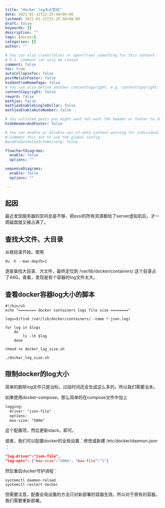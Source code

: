 ```yaml
---
title: "docker log太占空间"
date: 2021-01-31T22:25:58+08:00
lastmod: 2021-01-31T22:25:58+08:00
draft: false
keywords: []
description: ""
tags: [docker]
categories: []
author: ""

# You can also close(false) or open(true) something for this content.
# P.S. comment can only be closed
comment: false
toc: true
autoCollapseToc: false
postMetaInFooter: false
hiddenFromHomePage: false
# You can also define another contentCopyright. e.g. contentCopyright: "This is another copyright."
contentCopyright: false
reward: false
mathjax: false
mathjaxEnableSingleDollar: false
mathjaxEnableAutoNumber: false

# You unlisted posts you might want not want the header or footer to show
hideHeaderAndFooter: false

# You can enable or disable out-of-date content warning for individual post.
# Comment this out to use the global config.
#enableOutdatedInfoWarning: false

flowchartDiagrams:
  enable: false
  options: ""

sequenceDiagrams: 
  enable: false
  options: ""

---
```

## 起因

最近发现服务器的空间总是不够，把exsi的所有资源都给了server虚拟机后，才一周磁盘就又被占满了。

## 查找大文件、大目录

从根目录开始，使用

```shell
du -h --max-depth=1
```

逐层查找大目录、大文件，最终定位到 /var/lib/docker/containers/ 这个目录占了44G。查看，发现是有个容器的log文件太大。

## 查看docker容器log大小的脚本

```shell
#!/bin/sh 
echo "======== docker containers logs file size ========"  

logs=$(find /var/lib/docker/containers/ -name *-json.log)  

for log in $logs  
    do  
        ls -lh $log
    done
```

```shell
chmod +x docker_log_size.sh

./docker_log_size.sh
```

## 限制docker的log大小

简单的删除log文件只是治标，过段时间还会生成这么多的，所以我们需要治本。

如果使用docker-compose，那么简单的在compose文件中加上

```xml
logging:
  driver: "json-file"
  options:
  max-size: "500m"
```

这个配置项，然后更新stack，即可。

或者，我们可以配置docker的全局设置：修改或新建 /etc/docker/daemon.json ：

```json
"log-driver":"json-file",
"log-opts": {"max-size":"500m", "max-file":"1"}
```

然后重启docker守护进程：

```shell
systemctl daemon-reload
systemctl restart docker
```

但需要注意，配置全局设置的方法只对新部署的容器生效。所以对于原有的容器，我们需要重新部署。
